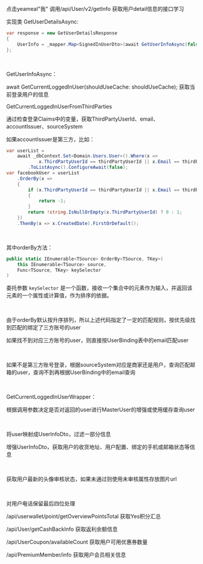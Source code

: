 点击yeameal"我" 调用/api/User/v2/getInfo 获取用户detail信息的接口学习

实现类 GetUserDetailsAsync:

```csharp
var response = new GetUserDetailsResponse
{
    UserInfo = _mapper.Map<SignedInUserDto>(await GetUserInfoAsync(false).ConfigureAwait(false))
};
```

<br>

GetUserInfoAsync：

await GetCurrentLoggedInUser(shouldUseCache: shouldUseCache); 获取当前登录用户的信息

GetCurrentLoggedInUserFromThirdParties 

通过检查登录Claims中的变量，获取ThirdPartyUserId、email、accountIssuer、sourceSystem

如果accountIssuer是第三方，比如：

```c#
var userList =
    await _dbContext.Set<Domain.Users.User>().Where(x =>
            x.ThirdPartyUserId == thirdPartyUserId || x.Email == thirdPartyUserId || x.Email == email)
        .ToListAsync().ConfigureAwait(false);
var facebookUser = userList
    .OrderBy(x =>
    {
        if (x.ThirdPartyUserId == thirdPartyUserId || x.Email == thirdPartyUserId)
        {
            return -1;
        }
        return !string.IsNullOrEmpty(x.ThirdPartyUserId) ? 0 : 1;
    })
    .ThenBy(x => x.CreatedDate).FirstOrDefault();
```

<br>

其中orderBy方法：

```c#
public static IEnumerable<TSource> OrderBy<TSource, TKey>(
    this IEnumerable<TSource> source,
    Func<TSource, TKey> keySelector
)
```

委托参数 `keySelector` 是一个函数，接收一个集合中的元素作为输入，并返回该元素的一个属性或计算值，作为排序的依据。

<br>

由于orderBy默认按升序排列，所以上述代码指定了一定的匹配规则，按优先级找到匹配的绑定了三方账号的user

如果找不到对应三方账号的user，则直接按UserBinding表中的email匹配user

<br>

如果不是第三方账号登录，根据sourceSystem对应是商家还是用户，查询匹配邮箱的user，查询不到再根据UserBinding中的email查询

<br>

GetCurrentLoggedInUserWrapper：

根据调用参数决定是否对返回的user进行MasterUser的增强或使用缓存查询user

<br>

将user映射成UserInfoDto，过滤一部分信息

增强UserInfoDto，获取用户的收货地址、用户配置、绑定的手机或邮箱状态等信息

<br>

获取用户最新的头像审核状态，如果未通过则使用未审核属性存放图片url

<br>

对用户电话保留最后四位处理



/api/userwallet/point/getOverviewPointsTotal 获取Yes积分汇总

/api/User/getCashBackInfo 获取返利余额信息

/api/UserCoupon/availableCount 获取用户可用优惠券数量

/api/PremiumMember/info 获取用户会员相关信息